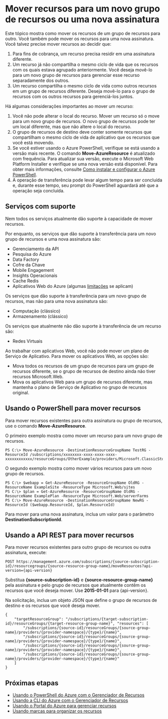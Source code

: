 <properties 
	pageTitle="Mover recursos para um novo grupo de recursos"
	description="Use o Azure PowerShell ou a API REST para mover recursos para um novo grupo de recursos do Gerenciador de Recursos do Azure."
	services="azure-resource-manager"
	documentationCenter=""
	authors="tfitzmac"
	manager="wpickett"
	editor=""/>

<tags 
	ms.service="azure-resource-manager"
	ms.workload="multiple"
	ms.tgt_pltfrm="na"
	ms.devlang="na"
	ms.topic="article"
	ms.date="08/20/2015"
	ms.author="tomfitz"/>

# Mover recursos para um novo grupo de recursos ou uma nova assinatura

Este tópico mostra como mover os recursos de um grupo de recursos para outro. Você também pode mover os recursos para uma nova assinatura. Você talvez precise mover recursos ao decidir que:

1. Para fins de cobrança, um recurso precisa residir em uma assinatura diferente.
2. Um recurso já não compartilha o mesmo ciclo de vida que os recursos com os quais estava agrupado anteriormente. Você deseja movê-lo para um novo grupo de recursos para gerenciar esse recurso separadamente dos outros.
3. Um recurso compartilha o mesmo ciclo de vida como outros recursos em um grupo de recursos diferente. Deseja movê-lo para o grupo de recursos com os outros recursos para gerenciá-los juntos.

Há algumas considerações importantes ao mover um recurso:

1. Você não pode alterar o local do recurso. Mover um recurso só o move para um novo grupo de recursos. O novo grupo de recursos pode ter um local diferente, mas que não altere o local do recurso.
2. O grupo de recursos de destino deve conter somente recursos que compartilham o mesmo ciclo de vida de aplicativo que os recursos que você está movendo.
3. Se você estiver usando o Azure PowerShell, verifique se está usando a versão mais recente. O comando **Move-AzureResource** é atualizado com frequência. Para atualizar sua versão, execute o Microsoft Web Platform Installer e verifique se uma nova versão está disponível. Para obter mais informações, consulte [Como instalar e configurar o Azure PowerShell](powershell-install-configure.md).
4. A operação de transferência pode levar algum tempo para ser concluída e, durante esse tempo, seu prompt do PowerShell aguardará até que a operação seja concluída.

## Serviços com suporte

Nem todos os serviços atualmente dão suporte à capacidade de mover recursos.

Por enquanto, os serviços que dão suporte à transferência para um novo grupo de recursos e uma nova assinatura são:

- Gerenciamento da API
- Pesquisa do Azure
- Data Factory
- Cofre da Chave
- Mobile Engagement
- Insights Operacionais
- Cache Redis
- Aplicativos Web do Azure (algumas [limitações](app-service-web/app-service-move-resources.md) se aplicam)

Os serviços que dão suporte à transferência para um novo grupo de recursos, mas não para uma nova assinatura são:

- Computação (clássico)
- Armazenamento (clássico)

Os serviços que atualmente não dão suporte à transferência de um recurso são:

- Redes Virtuais

Ao trabalhar com aplicativos Web, você não pode mover um plano de Serviço de Aplicativo. Para mover os aplicativos Web, as opções são:

- Mova todos os recursos de um grupo de recursos para um grupo de recursos diferente, se o grupo de recursos de destino ainda não tiver recursos Microsoft.Web.
- Mova os aplicativos Web para um grupo de recursos diferente, mas mantenha o plano de Serviço de Aplicativo no grupo de recursos original.

## Usando o PowerShell para mover recursos

Para mover recursos existentes para outra assinatura ou grupo de recursos, use o comando **Move-AzureResource**.

O primeiro exemplo mostra como mover um recurso para um novo grupo de recursos.

    PS C:\> Move-AzureResource -DestinationResourceGroupName TestRG -ResourceId /subscriptions/xxxxxxxx-xxxx-xxxx-xxxx-xxxxxxxxxxxx/resourceGroups/OtherExample/providers/Microsoft.ClassicStorage/storageAccounts/examplestorage

O segundo exemplo mostra como mover vários recursos para um novo grupo de recursos.

    PS C:\> $webapp = Get-AzureResource -ResourceGroupName OldRG -ResourceName ExampleSite -ResourceType Microsoft.Web/sites
    PS C:\> $plan = Get-AzureResource -ResourceGroupName OldRG -ResourceName ExamplePlan -ResourceType Microsoft.Web/serverFarms
    PS C:\> Move-AzureResource -DestinationResourceGroupName NewRG -ResourceId ($webapp.ResourceId, $plan.ResourceId)

Para mover para uma nova assinatura, inclua um valor para o parâmetro **DestinationSubscriptionId**.

## Usando a API REST para mover recursos

Para mover recursos existentes para outro grupo de recursos ou outra assinatura, execute:

    POST https://management.azure.com/subscriptions/{source-subscription-id}/resourcegroups/{source-resource-group-name}/moveResources?api-version={api-version} 

Substitua **{source-subscription-id}** e **{source-resource-group-name}** pela assinatura e pelo grupo de recursos que atualmente contêm os recursos que você deseja mover. Use **2015-01-01** para {api-version}.

Na solicitação, inclua um objeto JSON que define o grupo de recursos de destino e os recursos que você deseja mover.

    {
        "targetResourceGroup": "/subscriptions/{target-subscription-id}/resourceGroups/{target-resource-group-name}", "resources": [
            "/subscriptions/{source-id}/resourceGroups/{source-group-name}/providers/{provider-namespace}/{type}/{name}",
            "/subscriptions/{source-id}/resourceGroups/{source-group-name}/providers/{provider-namespace}/{type}/{name}",
            "/subscriptions/{source-id}/resourceGroups/{source-group-name}/providers/{provider-namespace}/{type}/{name}",
            "/subscriptions/{source-id}/resourceGroups/{source-group-name}/providers/{provider-namespace}/{type}/{name}"
        ]
    }

## Próximas etapas
- [Usando o PowerShell do Azure com o Gerenciador de Recursos](./powershell-azure-resource-manager.md)
- [Usando a CLI do Azure com o Gerenciador de Recursos](./virtual-machines/xplat-cli-azure-resource-manager.md)
- [Usando o Portal do Azure para gerenciar recursos](azure-portal/resource-group-portal.md)
- [Usando marcas para organizar os recursos](./resource-group-using-tags.md)

<!---HONumber=August15_HO9-->